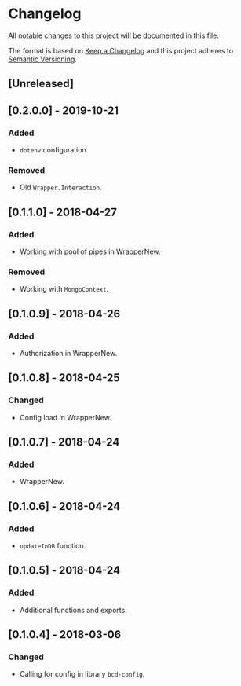 # Changelog
All notable changes to this project will be documented in this file.

The format is based on [Keep a Changelog](http://keepachangelog.com/en/1.0.0/)
and this project adheres to [Semantic Versioning](http://semver.org/spec/v2.0.0.html).

## [Unreleased]

## [0.2.0.0] - 2019-10-21
### Added
- `dotenv` configuration.
### Removed
- Old `Wrapper.Interaction`.

## [0.1.1.0] - 2018-04-27
### Added
- Working with pool of pipes in WrapperNew.
### Removed
- Working with `MongoContext`.

## [0.1.0.9] - 2018-04-26
### Added
- Authorization in WrapperNew.

## [0.1.0.8] - 2018-04-25
### Changed
- Config load in WrapperNew.

## [0.1.0.7] - 2018-04-24
### Added
- WrapperNew.

## [0.1.0.6] - 2018-04-24
### Added
- `updateInDB` function.

## [0.1.0.5] - 2018-04-24
### Added
- Additional functions and exports.


## [0.1.0.4] - 2018-03-06
### Changed
- Calling for config in library `bcd-config`.

